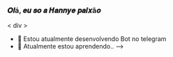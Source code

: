 ### 𝑶𝒍á, 𝒆𝒖 𝒔𝒐 𝒂 𝑯𝒂𝒏𝒏𝒚𝒆 𝒑𝒂𝒊𝒙ã𝒐
< div >
- 🔭 Estou atualmente desenvolvendo Bot no telegram 
- 🌱 Atualmente estou aprendendo..
-->
